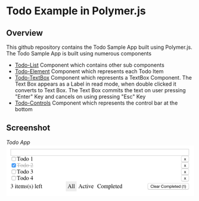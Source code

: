 Todo Example in Polymer.js
==============
## Overview
This github repository contains the Todo Sample App built using Polymer.js.
The Todo Sample App is built using numerous components
* [Todo-List](https://github.com/rohitghatol/PolymerJs-Todo/blob/master/elements/todo-list.html) Component which contains other sub components
* [Todo-Element](https://github.com/rohitghatol/PolymerJs-Todo/blob/master/elements/todo-element.html) Component which represents each Todo Item
* [Todo-TextBox](https://github.com/rohitghatol/PolymerJs-Todo/blob/master/elements/todo-textbox.html) Component which represents a TextBox Component. The Text Box appears as a Label in read mode, when double clicked it converts to Text Box. The Text Box commits the text on user pressing "Enter" Key and cancels on using pressing "Esc" Key
* [Todo-Controls](https://github.com/rohitghatol/PolymerJs-Todo/blob/master/elements/todo-controls.html) Component which represents the control bar at the bottom


## Screenshot

*Todo App*
![alt tag](https://raw.githubusercontent.com/rohitghatol/PolymerJs-Todo/master/Todo-Sample.png)
